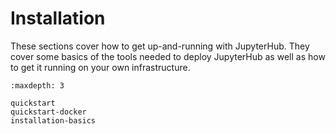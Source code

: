 # Installation

These sections cover how to get up-and-running with JupyterHub. They cover
some basics of the tools needed to deploy JupyterHub as well as how to get it
running on your own infrastructure.

```{toctree}
:maxdepth: 3

quickstart
quickstart-docker
installation-basics
```
